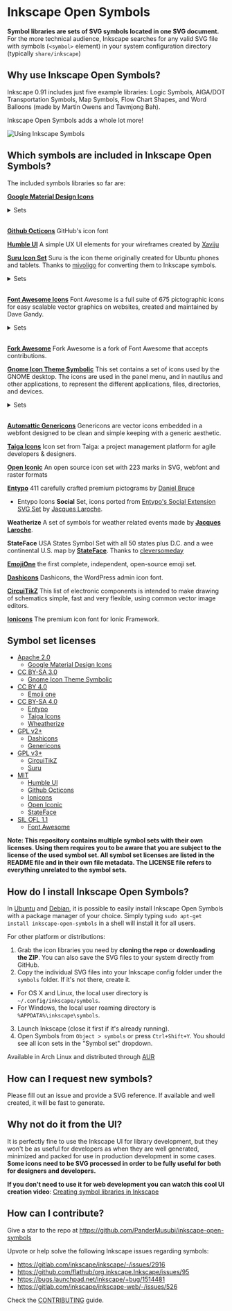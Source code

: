 # Inkscape Open Symbols

**Symbol libraries are sets of SVG symbols located in one SVG document.** For the more technical audience, Inkscape searches for any valid SVG file with symbols (```<symbol>``` element) in your system configuration directory (typically ```share/inkscape```)

## Why use Inkscape Open Symbols?

Inkscape 0.91 includes just five example libraries: Logic Symbols, AIGA/DOT Transportation Symbols, Map Symbols, Flow Chart Shapes, and Word Balloons (made by Martin Owens and Tavmjong Bah).

Inkscape Open Symbols adds a whole lot more!

![Using Inkscape Symbols](http://i.imgur.com/fHiouO8.png)

## Which symbols are included in Inkscape Open Symbols?

The included symbols libraries so far are:

**[Google Material Design Icons](https://github.com/google/material-design-icons)**

<details>
<summary>Sets</summary>

Google Material Design are available in the following styles.

Set               | normal | Outlined | Round | Sharp | Twotone
------------------|--------|----------|-------|-------|--------
**Action**        | ✓      | WIP      | WIP   | WIP   | WIP
**Alert**         | ✓      | WIP      | WIP   | WIP   | WIP
**AV**            | ✓      | WIP      | WIP   | WIP   | WIP
**Communication** | ✓      | WIP      | WIP   | WIP   | WIP
**Content**       | ✓      | WIP      | WIP   | WIP   | WIP
**Device**        | ✓      | WIP      | WIP   | WIP   | WIP
**Editor**        | ✓      | WIP      | WIP   | WIP   | WIP
**File**          | ✓      | WIP      | WIP   | WIP   | WIP
**Hardware**      | ✓      | WIP      | WIP   | WIP   | WIP
**Home**          | WIP    | WIP      | WIP   | WIP   | WIP
**Image**         | ✓      | WIP      | WIP   | WIP   | WIP
**Maps**          | ✓      | WIP      | WIP   | WIP   | WIP
**Navigation**    | ✓      | WIP      | WIP   | WIP   | WIP
**Notification**  | ✓      | WIP      | WIP   | WIP   | WIP
**Places**        | ✓      | WIP      | WIP   | WIP   | WIP
**Search**        | WIP    | WIP      | WIP   | WIP   | WIP
**Social**        | ✓      | WIP      | WIP   | WIP   | WIP
**Toggle**        | ✓      | WIP      | WIP   | WIP   | WIP

Here WIP stands for work in progress and the related files should not yet be
packaged for distribution.

A live [preview](http://google.github.io/material-design-icons/) of this icon set is available at the Google Material Design github repo.

</details>
<br/>

**[Github Octicons](https://octicons.github.com/)**
GitHub's icon font

**[Humble UI](https://github.com/PanderMusubi/inkscape-open-symbols/wiki/Humble-UI)**
A simple UX UI elements for your wireframes created by [Xaviju](https://github.com/Xaviju)

**[Suru Icon Set](https://snwh.org/suru)**
Suru is the icon theme originally created for Ubuntu phones and tablets. Thanks to [mivoligo](https://github.com/mivoligo) for converting them to Inkscape symbols.

<details>
<summary>Sets</summary>

* Ubuntu Suru **Actions** Set
* Ubuntu Suru **Apps** Set
* Ubuntu Suru **Devices** Set
* Ubuntu Suru **Mimetypes** Set
* Ubuntu Suru **Status** Set

</details>
<br/>

**[Font Awesome Icons](http://fortawesome.github.io/Font-Awesome/icons/)**
Font Awesome is a full suite of 675 pictographic icons for easy scalable vector graphics on websites, created and maintained by Dave Gandy.

<details>
<summary>Sets</summary>

* Font Awesome **Brands** Set
* Font Awesome **Solid** Set
* Font Awesome **Regular** Set

</details>
<br/>

**[Fork Awesome](https://forkaweso.me/Fork-Awesome/)**
Fork Awesome is a fork of Font Awesome that accepts contributions.

**[Gnome Icon Theme Symbolic](https://git.gnome.org//browse/gnome-icon-theme-symbolic/)**
This set contains a set of icons used by the GNOME desktop. The icons are used in the panel menu, and in nautilus and other applications, to represent the different applications, files, directories, and devices.

<details>
<summary>Sets</summary>

* Gnome Symbolic **Action** Set
* Gnome Symbolic **Apps** Set
* Gnome Symbolic **Categories** Set
* Gnome Symbolic **Devices** Set
* Gnome Symbolic **Emblems** Set
* Gnome Symbolic **Emotes** Set
* Gnome Symbolic **Mimetypes** Set
* Gnome Symbolic **Places** Set
* Gnome Symbolic **Status** Set

</details>
<br/>

**[Automattic Genericons](https://github.com/Automattic/Genericons)** Genericons are vector icons embedded in a webfont designed to be clean and simple keeping with a generic aesthetic.

**[Taiga Icons](https://github.com/taigaio)** Icon set from Taiga: a project management platform for agile developers & designers.

**[Open Iconic](https://github.com/iconic/open-iconic)** An open source icon set with 223 marks in SVG, webfont and raster formats

**[Entypo](http://www.entypo.com/)** 411 carefully crafted premium pictograms by [Daniel Bruce](http://www.danielbruce.se/)
* Entypo Icons **Social** Set, icons ported from [Entypo's Social Extension SVG Set](http://www.entypo.com/) by [Jacques Laroche](http://currentperspectives.org/about/).

**Weatherize** A set of symbols for weather related events made by **[Jacques Laroche](http://currentperspectives.org/about/)**.

**StateFace** USA States Symbol Set with all 50 states plus D.C. and a wee continental U.S. map by **[StateFace](https://propublica.github.io/stateface/)**. Thanks to [cleversomeday](https://github.com/cleversomeday)

**[EmojiOne](http://emojione.com/)** the first complete, independent, open-source emoji set.

**[Dashicons](https://github.com/WordPress/dashicons)** Dashicons, the WordPress admin icon font.

**[CircuiTikZ](https://github.com/circuitikz/circuitikz/)** This list of electronic components is intended to make drawing of schematics simple, fast and very flexible, using common vector image editors.

**[Ionicons](http://ionicons.com/)** The premium icon font for Ionic Framework.

## Symbol set licenses

- [Apache 2.0]
  - [Google Material Design Icons](https://github.com/google/material-design-icons/blob/master/LICENSE)
- [CC BY-SA 3.0]
  - [Gnome Icon Theme Symbolic](https://git.gnome.org//browse/gnome-icon-theme-symbolic/)
- [CC BY 4.0]
  - [Emoji one](http://emojione.com/licensing/)
- [CC BY-SA 4.0]
  - [Entypo](http://www.entypo.com/)
  - [Taiga Icons](https://github.com/taigaio/taiga-design/blob/master/LICENSE)
  - [Wheatherize](https://github.com/jlar0che)
- [GPL v2+]
  - [Dashicons](https://github.com/WordPress/dashicons/blob/master/gpl.txt)
  - [Genericons](https://github.com/Automattic/genericons-neue/blob/master/COPYING.md)
- [GPL v3+]
  - [CircuiTikZ](https://github.com/circuitikz/circuitikz/blob/master/gpl-3.0_license.txt)
  - [Suru](https://github.com/snwh/suru-icon-theme/blob/master/COPYING)
- [MIT]
  - [Humble UI](https://github.com/PanderMusubi/inkscape-open-symbols/wiki/Humble-UI)
  - [Github Octicons](https://github.com/primer/octicons/blob/master/LICENSE)
  - [Ionicons](https://github.com/ionic-team/ionicons/blob/master/LICENSE)
  - [Open Iconic](https://github.com/iconic/open-iconic/blob/master/ICON-LICENSE)
  - [StateFace](https://propublica.github.io/stateface/)
- [SIL OFL 1.1]
  - [Font Awesome](http://fontawesome.io/license/)
  
**Note: This repository contains multiple symbol sets with their own licenses. Using them requires you to be aware that you are subject to the license of the used symbol set. All symbol set licenses are listed in the README file and in their own file metadata. The LICENSE file refers to everything unrelated to the symbol sets.**

[MIT]: https://opensource.org/licenses/MIT
[Apache 2.0]: http://www.apache.org/licenses/LICENSE-2.0
[SIL OFL 1.1]: http://scripts.sil.org/OFL
[GPL v2+]: https://www.gnu.org/licenses/gpl-2.0.en.html
[GPL V3+]: https://www.gnu.org/licenses/gpl-3.0.en.html
[CC0 Public Domain Dedication]: https://creativecommons.org/publicdomain/zero/1.0/
[CC BY-SA 3.0]: https://creativecommons.org/licenses/by-sa/3.0/
[CC BY-SA 4.0]: https://creativecommons.org/licenses/by-sa/4.0/
[CC BY 4.0]: https://creativecommons.org/licenses/by/4.0/

## How do I install Inkscape Open Symbols?

In [Ubuntu] and [Debian], it is possible to easily install Inkscape Open Symbols with a package manager of your choice. Simply typing `sudo apt-get install inkscape-open-symbols` in a shell will install it for all users.

For other platform or distributions:
1. Grab the icon libraries you need by **cloning the repo** or **downloading the ZIP**. You can also save the SVG files to your system directly from GitHub.
2. Copy the individual SVG files into your Inkscape config folder under the ```symbols``` folder. If it's not there, create it.
  - For OS X and Linux, the local user directory is `~/.config/inkscape/symbols`.
  - For Windows, the local user roaming directory is `%APPDATA%\inkscape\symbols`.
3. Launch Inkscape (close it first if it's already running).
4. Open Symbols from ```Object > symbols``` or press ```Ctrl+Shift+Y```. You should see all icon sets in the "Symbol set" dropdown.

Available in Arch Linux and distributed through [AUR]

[Ubuntu]: https://packages.ubuntu.com/search?keywords=inkscape-open-symbols
[Debian]: https://packages.debian.org/search?keywords=inkscape-open-symbols
[AUR]: https://aur.archlinux.org/packages/inkscape-open-symbols-git/

## How can I request new symbols?

Please fill out an issue and provide a SVG reference. If available and well created, it will be fast to generate.

## Why not do it from the UI?

It is perfectly fine to use the Inkscape UI for library development, but they won't be as useful for developers as when they are well generated, minimized and packed for use in production development in some cases.
**Some icons need to be SVG processed in order to be fully useful for both for designers and developers.**

**If you don't need to use it for web development you can watch this cool UI creation video**: [Creating symbol libraries in Inkscape](https://www.youtube.com/watch?v=jdaGB0zCdHw)

## How can I contribute?

Give a star to the repo at https://github.com/PanderMusubi/inkscape-open-symbols

Upvote or help solve the following Inkscape issues regarding symbols:
- https://gitlab.com/inkscape/inkscape/-/issues/2916
- https://github.com/flathub/org.inkscape.Inkscape/issues/95
- https://bugs.launchpad.net/inkscape/+bug/1514481
- https://gitlab.com/inkscape/inkscape-web/-/issues/526

Check the [CONTRIBUTING](https://github.com/PanderMusubi/inkscape-open-symbols/blob/master/CONTRIBUTING.md) guide.

